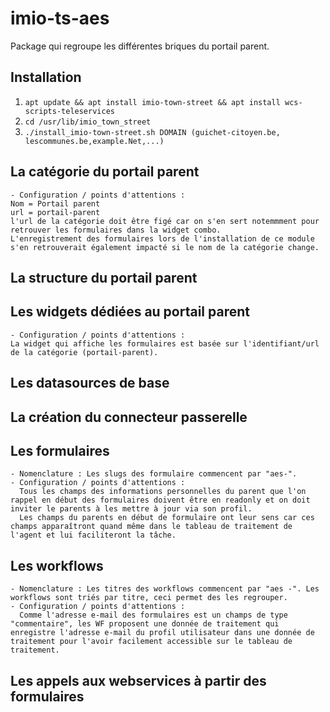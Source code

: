 # imio-ts-aes

Package qui regroupe les différentes briques du portail parent.

Installation
------------
   1. `apt update && apt install imio-town-street && apt install wcs-scripts-teleservices`
   2. `cd /usr/lib/imio_town_street`
   3. `./install_imio-town-street.sh DOMAIN (guichet-citoyen.be, lescommunes.be,example.Net,...)`

La catégorie du portail parent
------------------------------
    - Configuration / points d'attentions : 
    Nom = Portail parent
    url = portail-parent
    l'url de la catégorie doit être figé car on s'en sert notemmment pour retrouver les formulaires dans la widget combo.
    L'enregistrement des formulaires lors de l'installation de ce module s'en retrouverait également impacté si le nom de la catégorie change.


La structure du portail parent
------------------------------

Les widgets dédiées au portail parent
-------------------------------------
    - Configuration / points d'attentions : 
    La widget qui affiche les formulaires est basée sur l'identifiant/url de la catégorie (portail-parent). 


Les datasources de base
-----------------------

La création du connecteur passerelle
------------------------------------

Les formulaires
---------------
    - Nomenclature : Les slugs des formulaire commencent par "aes-". 
    - Configuration / points d'attentions :
      Tous les champs des informations personnelles du parent que l'on rappel en début des formulaires doivent être en readonly et on doit inviter le parents à les mettre à jour via son profil. 
      Les champs du parents en début de formulaire ont leur sens car ces champs apparaîtront quand même dans le tableau de traitement de l'agent et lui faciliteront la tâche. 

Les workflows
-------------
    - Nomenclature : Les titres des workflows commencent par "aes -". Les workflows sont triés par titre, ceci permet des les regrouper.
    - Configuration / points d'attentions : 
      Comme l'adresse e-mail des formulaires est un champs de type "commentaire", les WF proposent une donnée de traitement qui enregistre l'adresse e-mail du profil utilisateur dans une donnée de traitement pour l'avoir facilement accessible sur le tableau de traitement.

Les appels aux webservices à partir des formulaires
---------------------------------------------------


